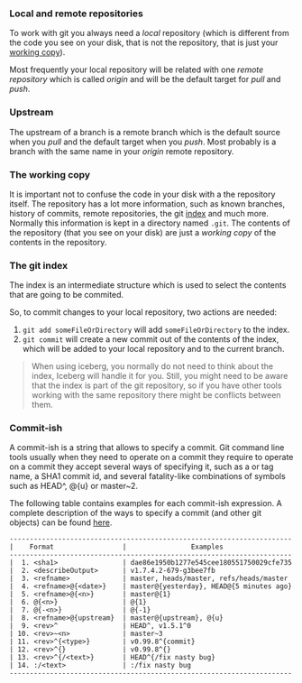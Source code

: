 ### Local and remote repositories
To work with git you always need a *local* repository (which is different from the code you see on your disk, that is not the repository, that is just your [working copy](#The-working-copy)). 

Most frequently your local repository will be related with one *remote repository* which is called *origin* and will be the default target for *pull* and *push*.

### Upstream
The upstream of a branch is a remote branch which is the default source when you *pull* and the default target when you *push*. Most probably is a branch with the same name in your *origin* remote repository.

### The working copy
It is important not to confuse the code in your disk with a the repository itself. The repository has a lot more information, such as known branches, history of commits, remote repositories, the git [index](The-git-index) and much more. Normally this information is kept in a directory named `.git`. The contents of the repository (that you see on your disk) are just a *working copy* of the contents in the repository.

### The git index
The index is an intermediate structure which is used to select the contents that are going to be commited. 

So, to commit changes to your local repository, two actions are needed: 
1. `git add someFileOrDirectory` will add `someFileOrDirectory` to the index. 
2. `git commit` will create a new commit out of the contents of the index, which will be added to your local repository and to the current branch.

> When using iceberg, you normally do not need to think about the index, Iceberg will handle it for you. Still, you might need to be aware that the index is part of the git repository, so if you have other tools working with the same repository there might be conflicts between them.

### Commit-ish
A commit-ish is a string that allows to specify a commit. Git command line tools usually when they need to operate on a commit they require to operate on a commit they accept several ways of specifying it, such as a or tag name, a SHA1 commit id, and several fatality-like combinations of symbols such as HEAD^, @{u} or master~2.

The following table contains examples for each commit-ish expression. A complete description of the ways to specify a commit (and other git objects) can be found [here](https://www.kernel.org/pub/software/scm/git/docs/gitrevisions.html#_specifying_revisions). 
```
----------------------------------------------------------------------
|    Format                 |                Examples
----------------------------------------------------------------------
|  1. <sha1>                | dae86e1950b1277e545cee180551750029cfe735
|  2. <describeOutput>      | v1.7.4.2-679-g3bee7fb
|  3. <refname>             | master, heads/master, refs/heads/master
|  4. <refname>@{<date>}    | master@{yesterday}, HEAD@{5 minutes ago}
|  5. <refname>@{<n>}       | master@{1}
|  6. @{<n>}                | @{1}
|  7. @{-<n>}               | @{-1}
|  8. <refname>@{upstream}  | master@{upstream}, @{u}
|  9. <rev>^                | HEAD^, v1.5.1^0
| 10. <rev>~<n>             | master~3
| 11. <rev>^{<type>}        | v0.99.8^{commit}
| 12. <rev>^{}              | v0.99.8^{}
| 13. <rev>^{/<text>}       | HEAD^{/fix nasty bug}
| 14. :/<text>              | :/fix nasty bug
----------------------------------------------------------------------
```